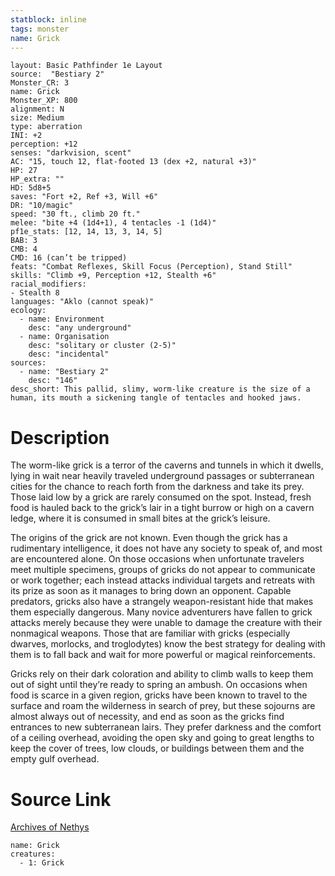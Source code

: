 ```yaml
---
statblock: inline
tags: monster
name: Grick
---
```

```statblock
layout: Basic Pathfinder 1e Layout
source:  "Bestiary 2"
Monster_CR: 3
name: Grick
Monster_XP: 800
alignment: N
size: Medium
type: aberration
INI: +2
perception: +12
senses: "darkvision, scent"
AC: "15, touch 12, flat-footed 13 (dex +2, natural +3)"
HP: 27
HP_extra: ""
HD: 5d8+5
saves: "Fort +2, Ref +3, Will +6"
DR: "10/magic"
speed: "30 ft., climb 20 ft."
melee: "bite +4 (1d4+1), 4 tentacles -1 (1d4)"
pf1e_stats: [12, 14, 13, 3, 14, 5]
BAB: 3
CMB: 4
CMD: 16 (can’t be tripped)
feats: "Combat Reflexes, Skill Focus (Perception), Stand Still"
skills: "Climb +9, Perception +12, Stealth +6"
racial_modifiers:
- Stealth 8
languages: "Aklo (cannot speak)"
ecology:
  - name: Environment
    desc: "any underground"
  - name: Organisation
    desc: "solitary or cluster (2-5)"
    desc: "incidental"
sources:
  - name: "Bestiary 2"
    desc: "146"
desc_short: This pallid, slimy, worm-like creature is the size of a human, its mouth a sickening tangle of tentacles and hooked jaws.
```
# Description
The worm-like grick is a terror of the caverns and tunnels in which it dwells, lying in wait near heavily traveled underground passages or subterranean cities for the chance to reach forth from the darkness and take its prey. Those laid low by a grick are rarely consumed on the spot. Instead, fresh food is hauled back to the grick’s lair in a tight burrow or high on a cavern ledge, where it is consumed in small bites at the grick’s leisure.

The origins of the grick are not known. Even though the grick has a rudimentary intelligence, it does not have any society to speak of, and most are encountered alone. On those occasions when unfortunate travelers meet multiple specimens, groups of gricks do not appear to communicate or work together; each instead attacks individual targets and retreats with its prize as soon as it manages to bring down an opponent. Capable predators, gricks also have a strangely weapon-resistant hide that makes them especially dangerous. Many novice adventurers have fallen to grick attacks merely because they were unable to damage the creature with their nonmagical weapons. Those that are familiar with gricks (especially dwarves, morlocks, and troglodytes) know the best strategy for dealing with them is to fall back and wait for more powerful or magical reinforcements.

Gricks rely on their dark coloration and ability to climb walls to keep them out of sight until they’re ready to spring an ambush. On occasions when food is scarce in a given region, gricks have been known to travel to the surface and roam the wilderness in search of prey, but these sojourns are almost always out of necessity, and end as soon as the gricks find entrances to new subterranean lairs. They prefer darkness and the comfort of a ceiling overhead, avoiding the open sky and going to great lengths to keep the cover of trees, low clouds, or buildings between them and the empty gulf overhead.
# Source Link
[Archives of Nethys](https://aonprd.com/MonsterDisplay.aspx?ItemName=Grick)
```encounter-table
name: Grick
creatures:
  - 1: Grick
```
